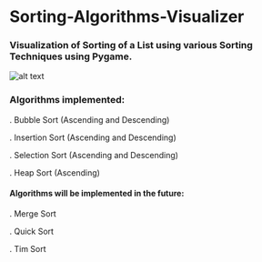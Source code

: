 # Sorting-Algorithms-Visualizer

### Visualization of Sorting of a List using various Sorting Techniques using Pygame.

![alt text](https://github.com/imtiyazMohammed/Sorting-Algorithms-Visualizer/blob/main/demo.png)

### Algorithms implemented:

. Bubble Sort (Ascending and Descending)

. Insertion Sort (Ascending and Descending)

. Selection Sort (Ascending and Descending)

. Heap Sort (Ascending)

#### Algorithms will be implemented in the future:

. Merge Sort

. Quick Sort

. Tim Sort
